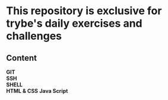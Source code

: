 
# This repository is exclusive for trybe's daily exercises and challenges
<h2>Content</h2>
<strong>GIT</strong><br/>
<strong>SSH</strong><br/>
<strong>SHELL</strong><br/>
<strong>HTML & CSS</strong>
<strong>Java Script</strong>

